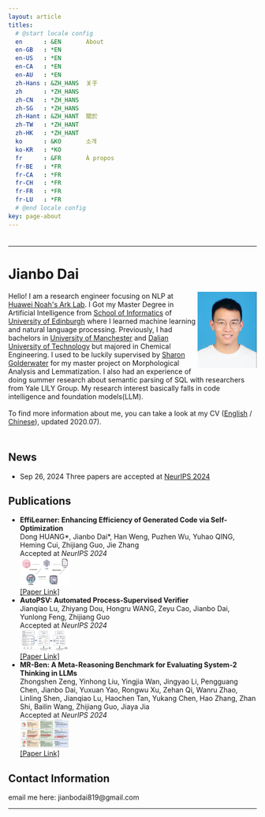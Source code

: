 ```yaml
---
layout: article
titles:
  # @start locale config
  en      : &EN       About
  en-GB   : *EN
  en-US   : *EN
  en-CA   : *EN
  en-AU   : *EN
  zh-Hans : &ZH_HANS  关于
  zh      : *ZH_HANS
  zh-CN   : *ZH_HANS
  zh-SG   : *ZH_HANS
  zh-Hant : &ZH_HANT  關於
  zh-TW   : *ZH_HANT
  zh-HK   : *ZH_HANT
  ko      : &KO       소개
  ko-KR   : *KO
  fr      : &FR       À propos
  fr-BE   : *FR
  fr-CA   : *FR
  fr-CH   : *FR
  fr-FR   : *FR
  fr-LU   : *FR
  # @end locale config
key: page-about
---
```


<html lang="en">
    <head>
        <meta charset="UTF-8">
        <title>Homepage</title>
    </head>
    <body>
        <div style="float: left; padding-top: 1ex;">
            <hr>
            <h1>Jianbo Dai</h1>
            <p>
                <img src="./assets/images/profile/me.png" alt="profile" width="120" align ="right">
                Hello! I am a research engineer focusing on NLP at <a href="https://www.noahlab.com.hk/#/home">Huawei Noah's Ark Lab</a>. I Got my Master Degree in Artificial Intelligence from <a href="http://www.inf.ed.ac.uk/">School of Informatics</a> of <a href="http://www.ed.ac.uk/">University of Edinburgh</a> where I learned machine learning and natural language processing. Previously, I had bachelors in <a href="https://www.manchester.ac.uk">University of Manchester</a> and <a href="http://en.dlut.edu.cn">Dalian University of Technology</a> but majored in Chemical Engineering. I used to be luckily supervised by <a href="http://homepages.inf.ed.ac.uk/sgwater/">Sharon Golderwater</a> for my master project on Morphological Analysis and Lemmatization. I also had an experience of doing summer research about semantic parsing of SQL with researchers from Yale LILY Group. My research interest basically falls in code intelligence and foundation models(LLM).
                <br>
                <br>
                To find more information about me, you can take a look at my CV (<a href="https://github.com/1e0ndavid/1e0ndavid.github.io/blob/master/assets/CV/CV_EN_1_3.pdf">English</a>
                / <a href="https://github.com/1e0ndavid/1e0ndavid.github.io/blob/master/assets/CV/CV_CN_1_2.pdf">Chinese</a>), updated 2020.07).
            </p>
        </div>
        <div style="clear: left; padding-top: 1ex;">
            <h2>News</h2>
            <p> </p>
            <ul>
                <li>
										Sep 26, 2024  Three papers are accepted at <a href="https://nips.cc/virtual/2024/papers.html?filter=titles">NeurIPS 2024</a>
								</li>
            </ul>
            <p> </p>
            <h2>Publications</h2>
            <p> </p>
            <ul>
              <li>
                <strong>EffiLearner: Enhancing Efficiency of Generated Code via Self-Optimization</strong><br>
                Dong HUANG*, Jianbo Dai*, Han Weng, Puzhen Wu, Yuhao QING, Heming Cui, Zhijiang Guo, Jie Zhang<br>
                Accepted at <em>NeurIPS 2024</em><br>
                <img src="./assets/images/paper_figs/effilearner.png" alt="effilearner" width="100"><br>
                <a href="https://proceedings.neurips.cc/paper_files/paper/2024/hash/99c66755871ae101a4cef87c67fb29e8-Abstract-Conference.html">[Paper Link]</a>
              </li>
              <li>
                <strong>AutoPSV: Automated Process-Supervised Verifier</strong><br>
                Jianqiao Lu, Zhiyang Dou, Hongru WANG, Zeyu Cao, Jianbo Dai, Yunlong Feng, Zhijiang Guo<br>
                Accepted at <em>NeurIPS 2024</em><br>
                <img src="./assets/images/paper_figs/autopsv.png" alt="autopsv" width="100"><br>
                <a href="https://proceedings.neurips.cc/paper_files/paper/2024/hash/9246aa822579d9b29a140ecdac36ad60-Abstract-Conference.html">[Paper Link]</a>
              </li>
              <li>
                <strong>MR-Ben: A Meta-Reasoning Benchmark for Evaluating System-2 Thinking in LLMs</strong><br>
                Zhongshen Zeng, Yinhong Liu, Yingjia Wan, Jingyao Li, Pengguang Chen, Jianbo Dai, Yuxuan Yao, Rongwu Xu, Zehan Qi, Wanru Zhao, Linling Shen, Jianqiao Lu, Haochen Tan, Yukang Chen, Hao Zhang, Zhan Shi, Bailin Wang, Zhijiang Guo, Jiaya Jia<br>
                Accepted at <em>NeurIPS 2024</em><br>
                <img src="./assets/images/paper_figs/mrben.png" alt="mrben" width="100"><br>
                <a href="https://proceedings.neurips.cc/paper_files/paper/2024/hash/d81cb1f4dc6e13aeb45553f80b3d6837-Abstract-Conference.html">[Paper Link]</a>
              </li>
            </ul>
            <p> </p>
            <h2>Contact Information</h2>
            <p>
                email me here: jianbodai819@gmail.com<br>
            </p>
            <hr>
            <font size="-1">
            <!-- hhmts start -->
            <!--Last modified: Mon Aug 15 17:31:26 BST 2011-->
            <!-- hhmts end -->
            </font>
        </div>
    </body>
</html>
